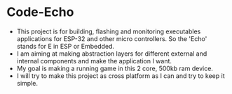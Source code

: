 # Code-Echo
* This project is for building, flashing and monitoring executables applications for ESP-32 and other micro controllers. So the 'Echo' stands for E in ESP or Embedded.
* I am aiming at making abstraction layers for different external and internal components and make the application I want.
* My goal is making a running game in this 2 core, 500kb ram device.
* I will try to make this project as cross platform as I can and try to keep it simple.